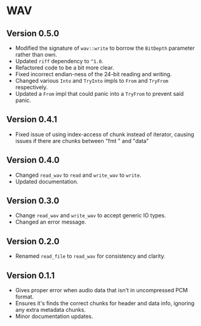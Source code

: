 # WAV

## Version 0.5.0

* Modified the signature of `wav::write` to borrow the `BitDepth` parameter rather than own.
* Updated `riff` dependency to `^1.0`.
* Refactored code to be a bit more clear.
* Fixed incorrect endian-ness of the 24-bit reading and writing.
* Changed various `Into` and `TryInto` impls to `From` and `TryFrom` respectively.
* Updated a `From` impl that could panic into a `TryFrom` to prevent said panic.

## Version 0.4.1

* Fixed issue of using index-access of chunk instead of iterator, causing issues if there are chunks between "fmt " and "data"

## Version 0.4.0

* Changed `read_wav` to `read` and `write_wav` to `write`.
* Updated documentation.

## Version 0.3.0

* Change `read_wav` and `write_wav` to accept generic IO types.
* Changed an error message.

## Version 0.2.0

* Renamed `read_file` to `read_wav` for consistency and clarity.

## Version 0.1.1

* Gives proper error when audio data that isn't in uncompressed PCM format.
* Ensures it's finds the correct chunks for header and data info, ignoring any extra metadata chunks.
* Minor documentation updates.
